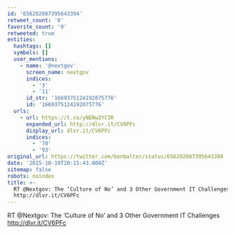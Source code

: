 ```yaml
---
id: '656202087395643394'
retweet_count: '0'
favorite_count: '0'
retweeted: true
entities:
  hashtags: []
  symbols: []
  user_mentions:
    - name: '@nextgov'
      screen_name: nextgov
      indices:
        - '3'
        - '11'
      id_str: '1669375124192075776'
      id: '1669375124192075776'
  urls:
    - url: https://t.co/yNENw2YCIR
      expanded_url: http://dlvr.it/CV6PFc
      display_url: dlvr.it/CV6PFc
      indices:
        - '70'
        - '93'
original_url: https://twitter.com/benbalter/status/656202087395643394
date: '2015-10-19T20:15:43.000Z'
sitemap: false
robots: noindex
title: >-
  RT @Nextgov: The ‘Culture of No’ and 3 Other Government IT Challenges
  http://dlvr.it/CV6PFc
---
```


RT @Nextgov: The ‘Culture of No’ and 3 Other Government IT Challenges http://dlvr.it/CV6PFc
